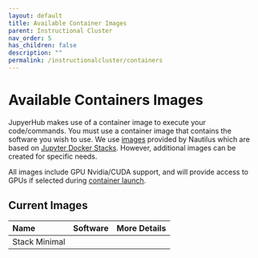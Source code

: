 ```yaml
---
layout: default
title: Available Container Images
parent: Instructional Cluster
nav_order: 5
has_children: false
description: ""
permalink: /instructionalcluster/containers
---
```


# Available Containers Images

JupyerHub makes use of a container image to execute your code/commands. You must use a container image that contains the software you wish to use. We use [images](https://ucsd-prp.gitlab.io/userdocs/running/sci-img/) provided by Nautilus which are based on [Jupyter Docker Stacks](https://jupyter-docker-stacks.readthedocs.io/en/latest/using/selecting.html#core-stacks). However, additional images can be created for specific needs.

All images include GPU Nvidia/CUDA support, and will provide access to GPUs if selected during [container launch](/instructionalcluster/students/launchcontainer).

## Current Images

| Name             | Software         | More Details |
|:-----------------|:-----------------|:-------------|
| Stack Minimal    |                 |              |

